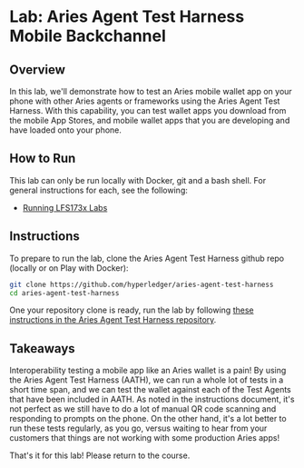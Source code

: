# Lab: Aries Agent Test Harness Mobile Backchannel

## Overview

In this lab, we'll demonstrate how to test an Aries mobile wallet app on your phone with other Aries agents or frameworks using the Aries Agent Test Harness.
With this capability, you can test wallet apps you download from the mobile App Stores, and mobile wallet apps that you are developing and have loaded onto
your phone.

## How to Run

This lab can only be run locally with Docker, git and a bash shell. For general instructions for each, see the following:

* [Running LFS173x Labs](RunningLabs.md#running-on-docker-locally)

## Instructions

To prepare to run the lab, clone the Aries Agent Test Harness github repo (locally or on Play with Docker):

``` bash
git clone https://github.com/hyperledger/aries-agent-test-harness
cd aries-agent-test-harness

```

One your repository clone is ready, run the lab by following [these instructions in the Aries Agent Test Harness repository](https://github.com/hyperledger/aries-agent-test-harness/blob/main/MOBILE_AGENT_TESTING.md).

## Takeaways

Interoperability testing a mobile app like an Aries wallet is a pain! By using the Aries Agent Test Harness (AATH), we can run a whole lot of tests in a short time span, and we can test
the wallet against each of the Test Agents that have been included in AATH. As noted in the instructions document, it's not perfect as we still have to do a lot of manual QR code
scanning and responding to prompts on the phone. On the other hand, it's a lot better to run these tests regularly, as you go, versus waiting to hear from your customers that things
are not working with some production Aries apps!

That's it for this lab! Please return to the course.
